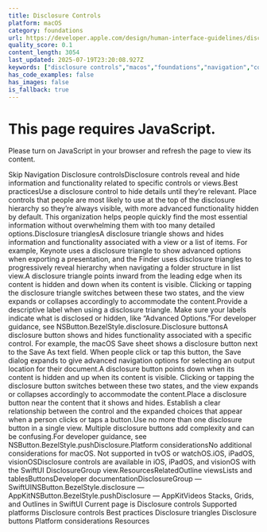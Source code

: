 ```yaml
---
title: Disclosure Controls
platform: macOS
category: foundations
url: https://developer.apple.com/design/human-interface-guidelines/disclosure-controls
quality_score: 0.1
content_length: 3054
last_updated: 2025-07-19T23:20:08.927Z
keywords: ["disclosure controls","macos","foundations","navigation","controls","presentation","buttons"]
has_code_examples: false
has_images: false
is_fallback: true
---
```


# This page requires JavaScript.

Please turn on JavaScript in your browser and refresh the page to view its content.

Skip Navigation Disclosure controlsDisclosure controls reveal and hide information and functionality related to specific controls or views.Best practicesUse a disclosure control to hide details until they’re relevant. Place controls that people are most likely to use at the top of the disclosure hierarchy so they’re always visible, with more advanced functionality hidden by default. This organization helps people quickly find the most essential information without overwhelming them with too many detailed options.Disclosure trianglesA disclosure triangle shows and hides information and functionality associated with a view or a list of items. For example, Keynote uses a disclosure triangle to show advanced options when exporting a presentation, and the Finder uses disclosure triangles to progressively reveal hierarchy when navigating a folder structure in list view.A disclosure triangle points inward from the leading edge when its content is hidden and down when its content is visible. Clicking or tapping the disclosure triangle switches between these two states, and the view expands or collapses accordingly to accommodate the content.Provide a descriptive label when using a disclosure triangle. Make sure your labels indicate what is disclosed or hidden, like “Advanced Options.”For developer guidance, see NSButton.BezelStyle.disclosure.Disclosure buttonsA disclosure button shows and hides functionality associated with a specific control. For example, the macOS Save sheet shows a disclosure button next to the Save As text field. When people click or tap this button, the Save dialog expands to give advanced navigation options for selecting an output location for their document.A disclosure button points down when its content is hidden and up when its content is visible. Clicking or tapping the disclosure button switches between these two states, and the view expands or collapses accordingly to accommodate the content.Place a disclosure button near the content that it shows and hides. Establish a clear relationship between the control and the expanded choices that appear when a person clicks or taps a button.Use no more than one disclosure button in a single view. Multiple disclosure buttons add complexity and can be confusing.For developer guidance, see NSButton.BezelStyle.pushDisclosure.Platform considerationsNo additional considerations for macOS. Not supported in tvOS or watchOS.iOS, iPadOS, visionOSDisclosure controls are available in iOS, iPadOS, and visionOS with the SwiftUI DisclosureGroup view.ResourcesRelatedOutline viewsLists and tablesButtonsDeveloper documentationDisclosureGroup — SwiftUINSButton.BezelStyle.disclosure — AppKitNSButton.BezelStyle.pushDisclosure — AppKitVideos Stacks, Grids, and Outlines in SwiftUI Current page is Disclosure controls Supported platforms Disclosure controls Best practices Disclosure triangles Disclosure buttons Platform considerations Resources